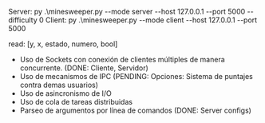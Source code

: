 Server: 
    py .\minesweeper.py --mode server --host 127.0.0.1 --port 5000 --difficulty 0
Client: 
    py .\minesweeper.py --mode client --host 127.0.0.1 --port 5000


read:
[y, x, estado, numero, bool]



* Uso de Sockets con conexión de clientes múltiples de manera concurrente. (DONE: Cliente, Servidor)
* Uso de mecanismos de IPC (PENDING: Opciones: Sistema de puntajes contra demas usuarios)
* Uso de asincronismo de I/O 
* Uso de cola de tareas distribuidas 
* Parseo de argumentos por línea de comandos (DONE: Server configs)
